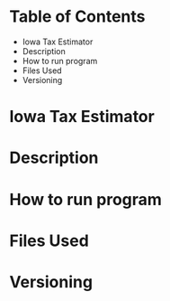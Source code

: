 # Table of Contents
- Iowa Tax Estimator
- Description
- How to run program
- Files Used
- Versioning
# Iowa Tax Estimator
# Description
# How to run program
# Files Used
# Versioning
